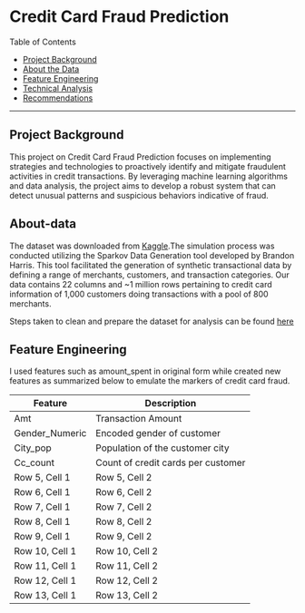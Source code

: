 # Credit Card Fraud Prediction

Table of Contents

- [Project Background](#project-background)
- [About the Data](#about-data)
- [Feature Engineering](#feature-Engineering)
- [Technical Analysis](#technical-analysis)
- [Recommendations](#recommendations)

***

## Project Background
This project on Credit Card Fraud Prediction focuses on implementing strategies and technologies to proactively identify and mitigate fraudulent activities in credit transactions. By leveraging machine learning algorithms and data analysis, the project aims to develop a robust system that can detect unusual patterns and suspicious behaviors indicative of fraud.

## About-data

The dataset was downloaded from [Kaggle](https://www.kaggle.com/datasets/kartik2112/fraud-detection).The simulation process was conducted utilizing the Sparkov Data Generation tool developed by Brandon Harris. This tool facilitated the generation of synthetic transactional data by defining a range of merchants, customers, and transaction categories. Our data contains 22 columns and ~1 million rows pertaining to credit card
information of 1,000 customers doing transactions with a pool of 800 merchants.

Steps taken to clean and prepare the dataset for analysis can be found [here](https://github.com/Shakya24/Masters-projects/blob/main/Customer%20Analytics/Data%20cleaning%20Customer.pdf)


## Feature Engineering

I used features such as amount_spent in original form while created new features as summarized below to emulate the markers of credit card fraud.

| Feature         | Description                         |
|-----------------|-------------------------------------|
| Amt             | Transaction Amount                  |
| Gender_Numeric  | Encoded gender of customer          |
| City_pop        | Population of the customer city     |
| Cc_count        | Count of credit cards per customer  |
| Row 5, Cell 1  | Row 5, Cell 2  |
| Row 6, Cell 1  | Row 6, Cell 2  |
| Row 7, Cell 1  | Row 7, Cell 2  |
| Row 8, Cell 1  | Row 8, Cell 2  |
| Row 9, Cell 1  | Row 9, Cell 2  |
| Row 10, Cell 1 | Row 10, Cell 2 |
| Row 11, Cell 1 | Row 11, Cell 2 |
| Row 12, Cell 1 | Row 12, Cell 2 |
| Row 13, Cell 1 | Row 13, Cell 2 |


